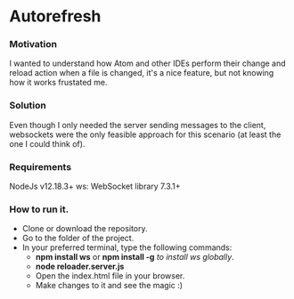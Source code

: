 # Autorefresh 

### Motivation
I wanted to understand how Atom and other IDEs perform their change and reload action when a file is changed, it's a nice feature, but not knowing how it works frustated me.

### Solution
Even though I only needed the server sending messages to the client, websockets were the only feasible approach for this scenario (at least the one I could think of).

### Requirements
NodeJs v12.18.3+
ws:  WebSocket library 7.3.1+

### How to run it.
 - Clone or download the repository.
 - Go to the folder of the project.
 - In your preferred terminal, type the following commands:
    - **npm install ws** or **npm install -g**  *to install ws globally*.
    - **node reloader.server.js**
    - Open the index.html file in your browser.
    - Make changes to it and see the magic :)
